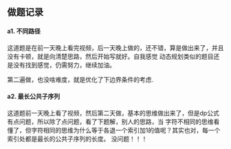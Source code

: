 ## 做题记录

#### a1. 不同路径

这道题是在前一天晚上看完视频，后一天晚上做的，还不错，算是做出来了，并且没有卡顿，就是向清楚思路，然后开始写就好。自我感觉
动态规划类似的题目还是没有找到感觉，仍需努力，继续加油。

第二遍做，也没啥难度，就是优化了下边界条件的考虑.

#### a2. 最长公共子序列

这道题前一天晚上看了视频，然后第二天做，基本的思维做出来了，但是dp公式有点问题，所以除了点问题，看了下题解，别人的思路，当
字符不相同的思维看懂了，但字符相同的思维为什么等于各退一个索引加1的值呢？其实也对，每一个索引处都是最长的公共子序列的长度。
没问题！！！
